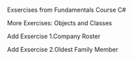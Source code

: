 Exsercises from Fundamentals Course C#

More Exercises: Objects and Classes

Add Exsercise 1.Company Roster

Add Exsercise 2.Oldest Family Member

